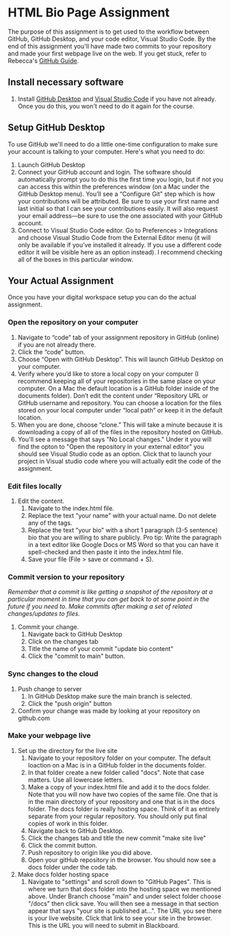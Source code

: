 # HTML Bio Page Assignment
The purpose of this assignment is to get used to the workflow between GitHub, GitHub Desktop, and your code editor, Visual Studio Code. By the end of this assignment you'll have made two commits to your repository and made your first webpage live on the web. If you get stuck, refer to Rebecca's [GitHub Guide](https://docs.google.com/document/d/1UJz0KHW8agZvQcuNPHYwsxsU28qfdy7WXoIthzzvAfU/).

## Install necessary software
1. Install [GitHub Desktop](https://desktop.github.com/) and [Visual Studio Code](https://code.visualstudio.com/) if you have not already. Once you do this, you won't need to do it again for the course.

## Setup GitHub Desktop
To use GitHub we'll need to do a little one-time configuration to make sure your account is talking to your computer. Here's what you need to do:
1. Launch GitHub Desktop
1. Connect your GitHub account and login. The software should automatically prompt you to do this the first time you login, but if not  you can access this within the preferences window (on a Mac under the GitHub Desktop menu). You’ll see a “Configure Git” step which is how your contributions will be attributed. Be sure to use your first name and last initial so that I can see your contributions easily. It will also request your email address—be sure to use the one associated with your GitHub account.
1. Connect to Visual Studio Code editor. Go to Preferences > Integrations and choose Visual Studio Code from the External Editor menu (it will only be available if you’ve installed it already. If you use a different code editor it will be visible here as an option instead). I recommend checking all of the boxes in this particular window.

## Your Actual Assignment
Once you have your digital workspace setup you can do the actual assignment. 
### Open the repository on your computer
1. Navigate to “code” tab of your assignment repository in GitHub (online) if you are not already there.
1. Click the “code” button.
1. Choose “Open with GitHub Desktop”. This will launch GitHub Desktop on your computer.
1. Verify where you’d like to store a local copy on your computer (I recommend keeping all of your repositories in the same place on your computer. On a Mac the default location is a GitHub folder inside of the documents folder). Don’t edit the content under “Repository URL or GitHub username and repository. You can choose a location for the files stored on your local computer under “local path” or keep it in the default location.
1. When you are done, choose “clone.” This will take a minute because it is downloading a copy of all of the files in the repository hosted on GitHub.
1. You'll see a message that says "No Local changes." Under it you will find the opton to "Open the repository in your external editor" you should see Visual Studio code as an option. Click that to launch your project in Visual studio code where you will actually edit the code of the assignment.

### Edit files locally
1. Edit the content.
    1. Navigate to the index.html file.
    1. Replace the text "your name" with your actual name. Do not delete any of the tags.
    1. Replace the text "your bio" with a short 1 paragraph (3-5 sentence) bio that you are willing to share publicly. Pro tip: Write the paragraph in a text editor like Google Docs or MS Word so that you can have it spell-checked and then paste it into the index.html file.
    1. Save your file (File > save or command + S). 
    
### Commit version to your repository
_Remember that a commit is like getting a snapshot of the repository at a particular moment in time that you can get back to at some point in the future if you need to. Make commits after making a set of related changes/updates to files._
1. Commit your change. 
    1. Navigate back to GitHub Desktop
    1. Click on the changes tab
    1. Title the name of your commit "update bio content"
    1. Click the "commit to main" button.
    
### Sync changes to the cloud
1. Push change to server
    1. In GitHub Desktop make sure the main branch is selected.
    1. Click the "push origin" button
1. Confirm your change was made by looking at your repository on github.com

### Make your webpage live
1. Set up the directory for the live site
    1. Navigate to your repository folder on your computer. The default loaction on a Mac is in a GitHub folder in the documents folder.
    1. In that folder create a new folder called "docs". Note that case matters. Use all lowercase letters.
    1. Make a copy of your index.html file and add it to the docs folder. Note that you will now have two copies of the same file. One that is in the main directory of your repository and one that is in the docs folder. The docs folder is really hosting space. Think of it as entirely separate from your regular repository. You should only put final copies of work in this folder.
    1. Navigate back to GitHub Desktop.
    1. Click the changes tab and title the new commit "make site live"
    1. Click the commit button.
    1. Push repository to origin like you did above.
    1. Open your gitHub repository in the browser. You should now see a docs folder under the code tab.
1. Make docs folder hosting space
    1. Navigate to "settings" and scroll down to "GitHub Pages". This is where we turn that docs folder into the hosting space we mentioned above. Under Branch choose "main" and under select folder choose "/docs" then click save. You will then see a message in that section appear that says "your site is published at...". The URL you see there is your live website. Click that link to see your site in the browser. This is the URL you will need to submit in Blackboard.
